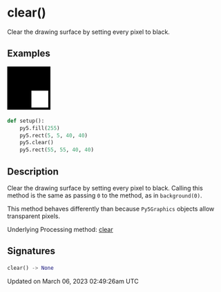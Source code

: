 # clear()

Clear the drawing surface by setting every pixel to black.

## Examples

<div class="example-table">

<div class="example-row"><div class="example-cell-image">

![example picture for clear()](/images/reference/Sketch_clear_0.png)

</div><div class="example-cell-code">

```python
def setup():
    py5.fill(255)
    py5.rect(5, 5, 40, 40)
    py5.clear()
    py5.rect(55, 55, 40, 40)
```

</div></div>

</div>

## Description

Clear the drawing surface by setting every pixel to black. Calling this method is the same as passing `0` to the [](sketch_background) method, as in `background(0)`.

This method behaves differently than [](py5graphics_clear) because `Py5Graphics` objects allow transparent pixels.

Underlying Processing method: [clear](https://processing.org/reference/clear_.html)

## Signatures

```python
clear() -> None
```

Updated on March 06, 2023 02:49:26am UTC
